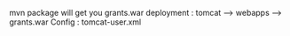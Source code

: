 mvn package will get you grants.war
deployment : 
tomcat --> webapps --> grants.war
Config : tomcat-user.xml
